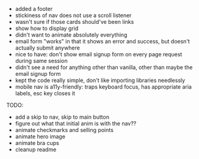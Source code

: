 - added a footer
- stickiness of nav does not use a scroll listener
- wasn't sure if those cards should've been links
- show how to display grid
- didn't want to animate absolutely everything
- email form "works" in that it shows an error and success, but doesn't actually submit anywhere
- nice to have: don't show email signup form on every page request during same session
- didn't see a need for anything other than vanilla, other than maybe the email signup form
- kept the code really simple, don't like importing libraries needlessly
- mobile nav is a11y-friendly: traps keyboard focus, has appropriate aria labels, esc key closes it

TODO:

- add a skip to nav, skip to main button
- figure out what that initial anim is with the nav??
- animate checkmarks and selling points
- animate hero image
- animate bra cups
- cleanup readme
